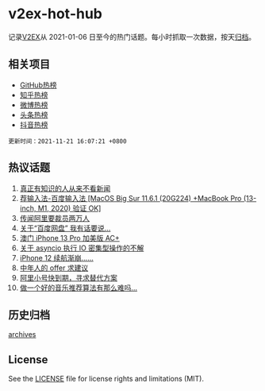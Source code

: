 # v2ex-hot-hub

 记录[V2EX](https://www.v2ex.com/)从 2021-01-06 日至今的热门话题。每小时抓取一次数据，按天[归档](archives)。
 
 ## 相关项目

- [GitHub热榜](https://github.com/lonnyzhang423/github-hot-hub)
- [知乎热榜](https://github.com/lonnyzhang423/zhihu-hot-hub)
- [微博热榜](https://github.com/lonnyzhang423/weibo-hot-hub)
- [头条热榜](https://github.com/lonnyzhang423/toutiao-hot-hub)
- [抖音热榜](https://github.com/lonnyzhang423/douyin-hot-hub)


 `更新时间：2021-11-21 16:07:21 +0800`

## 热议话题

1. [真正有知识的人从来不看新闻](https://www.v2ex.com/t/816886)
1. [荐输入法-百度输入法 [MacOS Big Sur 11.6.1 (20G224) +MacBook Pro (13-inch, M1, 2020) 验证 OK]](https://www.v2ex.com/t/816808)
1. [传闻阿里要裁员两万人](https://www.v2ex.com/t/816810)
1. [关于“百度网盘” 我有话要说…](https://www.v2ex.com/t/816823)
1. [澳门 iPhone 13 Pro 加美版 AC+](https://www.v2ex.com/t/816830)
1. [关于 asyncio 执行 IO 密集型操作的不解](https://www.v2ex.com/t/816841)
1. [iPhone 12 续航渐崩……](https://www.v2ex.com/t/816893)
1. [中年人的 offer 求建议](https://www.v2ex.com/t/816861)
1. [阿里小号快到期，寻求替代方案](https://www.v2ex.com/t/816892)
1. [做一个好的音乐推荐算法有那么难吗…](https://www.v2ex.com/t/816891)

## 历史归档

[archives](archives)

## License

See the [LICENSE](LICENSE) file for license rights and limitations (MIT).
